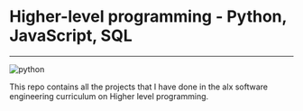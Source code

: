 # Higher-level programming - Python, JavaScript, SQL
<hr/>

![python](./images/python.jpeg)


This repo contains all the projects that I have done in the alx software engineering curriculum on Higher level programming.
